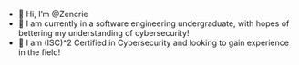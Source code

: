 - 👋 Hi, I’m @Zencrie
- 🌱 I am currently in a software engineering undergraduate, with hopes of bettering my understanding of cybersecurity!
- 💞️ I am (ISC)^2 Certified in Cybersecurity and looking to gain experience in the field!


<!---
Zencrie/Zencrie is a ✨ special ✨ repository because its `README.md` (this file) appears on your GitHub profile.
You can click the Preview link to take a look at your changes.
--->
